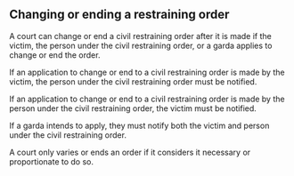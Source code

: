 ##  Changing or ending a restraining order

A court can change or end a civil restraining order after it is made if the
victim, the person under the civil restraining order, or a garda applies to
change or end the order.

If an application to change or end to a civil restraining order is made by the
victim, the person under the civil restraining order must be notified.

If an application to change or end to a civil restraining order is made by the
person under the civil restraining order, the victim must be notified.

If a garda intends to apply, they must notify both the victim and person under
the civil restraining order.

A court only varies or ends an order if it considers it necessary or
proportionate to do so.
